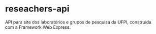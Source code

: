 # reseachers-api
API para site dos laboratórios e grupos de pesquisa da UFPI, construída com a Framework Web Express.
